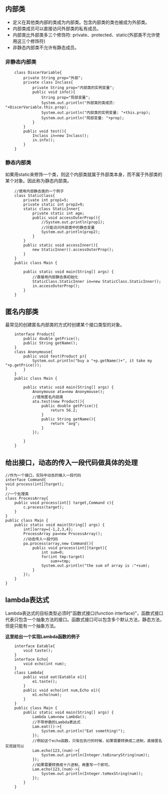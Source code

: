 ## 内部类
* 定义在其他类内部的类成为内部类。包含内部类的类也被成为外部类。  
* 内部类成员可以直接访问外部类的私有成员。  
* 内部类比外部类多三个修饰符: private、protected、static(外部类不允许使用这三个修饰符)  
* 非静态内部类不允许有静态成员。  
### 非静态内部类

        class DiscerVariable{
            private String prop="外部";
            private class Inclass{
                private String prop="内部类的实例变量";
                public void info(){
                    String prop="局部变量";
                    System.out.println("外部类的类成员: "+DiscerVariable.this.prop);
                    System.out.println("内部类的实例变量: "+this.prop);
                    System.out.println("局部变量: "+prop);
                }
            }
            public void test(){
                Inclass in=new Inclass();
                in.info();
            }
        }
### 静态内部类
如果用static来修饰一个类，则这个内部类就属于外部类本身，而不属于外部类的某个对象。因此称为静态内部类。 

        //使用内部静态类的一个例子
        class StaticClass{
            private int prop1=5;
            private static int prop2=9;
            static class StaticInner{
                private static int age;
                public void accessOuterProp(){
                    //System.out.println(prop1);
                    //只能访问外部类中的静态变量
                    System.out.println(prop2);
                }
            }
            public static void accessInner(){
                new StaticInner().accessOuterProp();
            }
        }
        public class Main {

            public static void main(String[] args) {
                //直接用内部静态类初始化
                StaticClass.StaticInner in=new StaticClass.StaticInner();
                in.accessOuterProp();
            }
        }
## 匿名内部类
最常见的创建匿名内部类的方式时创建某个接口类型的对象。

        interface Product{
            public double getPrice();
            public String getName();
        }
        class Anonymouse{
            public void test(Product p){
                System.out.println("buy a "+p.getName()+", it take my "+p.getPrice());
            }
        }
        public class Main {

            public static void main(String[] args) {
                Anonymouse ata=new Anonymouse();
                //使用匿名内部类
                ata.test(new Product(){
                    public double getPrice(){
                        return 56.2;
                    }
                    public String getName(){
                        return "avg";
                    }
                });

            }
        }
## 给出接口，动态的传入一段代码做具体的处理   
    //作为一个接口，实际中动态的输入一段代码
    interface Command{
    void process(int[]target);
    }
    //一个处理类
    class ProcessArray{
        public void process(int[] target,Command c){
            c.process(target);
        }
    }
    public class Main {
        public static void main(String[] args) {
            int[]array={-1,2,3,4};
            ProcessArray pa=new ProcessArray();
            //动态传入一段代码
            pa.process(array,new Command(){
                public void process(int[]target){
                    int sum=0;
                    for(int tmp:target)
                        sum+=tmp;
                    System.out.println("the sum of array is :"+sum);
                }
            });
        }
    }
## lambda表达式
Lambda表达式的目标类型必须时"函数式接口(function interface)"，函数式接口代表只包含一个抽象方法的接口。函数式接口可以包含多个默认方法，静态方法，但是只能有一个抽象方法。  

**这里给出一个实现Lambda函数的例子**

        interface Eatable{
            void taste();
        }
        interface Echo{
            void echo(int num);
        }
        class Lambda{
            public void eat(Eatable e1){
                e1.taste();
            }
            public void echo(int num,Echo e1){
                e1.echo(num);
            }
        }
        public class Main {
            public static void main(String[] args) {
                Lambda Lam=new Lambda();
                //不带参数的Lambda表达式
                Lam.eat(()->{
                    System.out.println("Eat something!");
                });
                //例如这个echo函数，只有在执行的时候，如果需要转换成二进制，直接匿名实现就可以
                Lam.echo(123,(num)->{
                    System.out.println(Integer.toBinaryString(num));
                });
                //如果需要转换成十六进制，再重写一个即可。
                Lam.echo(123,(num)->{
                    System.out.println(Integer.toHexString(num));
                });
            }
        }


